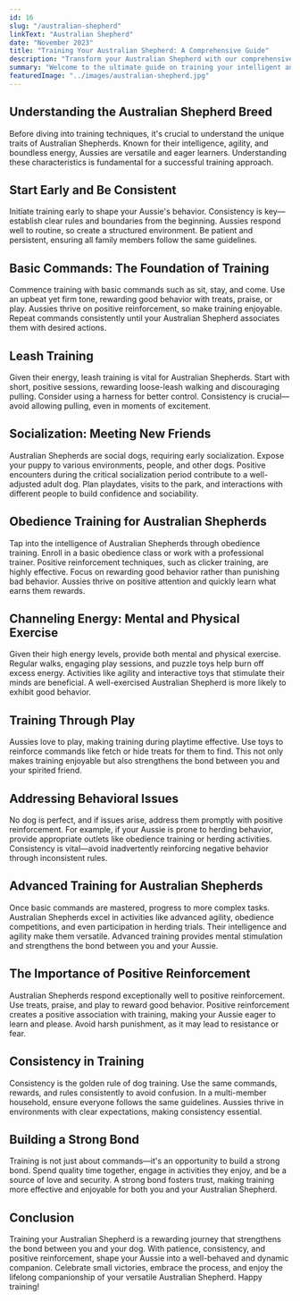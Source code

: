 ```yaml
---
id: 16
slug: "/australian-shepherd"
linkText: "Australian Shepherd"
date: "November 2023"
title: "Training Your Australian Shepherd: A Comprehensive Guide"
description: "Transform your Australian Shepherd with our comprehensive training guide. Master obedience, leash training, and build a dynamic bond. Start training now!"
summary: "Welcome to the ultimate guide on training your intelligent and agile Australian Shepherd! Unlock effective methods and practical tips for a well-behaved and spirited companion. Let's delve into understanding, consistency, and the power of positive reinforcement."
featuredImage: "../images/australian-shepherd.jpg"
---
```


## Understanding the Australian Shepherd Breed

Before diving into training techniques, it's crucial to understand the unique traits of Australian Shepherds. Known for their intelligence, agility, and boundless energy, Aussies are versatile and eager learners. Understanding these characteristics is fundamental for a successful training approach.

## Start Early and Be Consistent

Initiate training early to shape your Aussie's behavior. Consistency is key—establish clear rules and boundaries from the beginning. Aussies respond well to routine, so create a structured environment. Be patient and persistent, ensuring all family members follow the same guidelines.

## Basic Commands: The Foundation of Training

Commence training with basic commands such as sit, stay, and come. Use an upbeat yet firm tone, rewarding good behavior with treats, praise, or play. Aussies thrive on positive reinforcement, so make training enjoyable. Repeat commands consistently until your Australian Shepherd associates them with desired actions.

## Leash Training

Given their energy, leash training is vital for Australian Shepherds. Start with short, positive sessions, rewarding loose-leash walking and discouraging pulling. Consider using a harness for better control. Consistency is crucial—avoid allowing pulling, even in moments of excitement.

## Socialization: Meeting New Friends

Australian Shepherds are social dogs, requiring early socialization. Expose your puppy to various environments, people, and other dogs. Positive encounters during the critical socialization period contribute to a well-adjusted adult dog. Plan playdates, visits to the park, and interactions with different people to build confidence and sociability.

## Obedience Training for Australian Shepherds

Tap into the intelligence of Australian Shepherds through obedience training. Enroll in a basic obedience class or work with a professional trainer. Positive reinforcement techniques, such as clicker training, are highly effective. Focus on rewarding good behavior rather than punishing bad behavior. Aussies thrive on positive attention and quickly learn what earns them rewards.

## Channeling Energy: Mental and Physical Exercise

Given their high energy levels, provide both mental and physical exercise. Regular walks, engaging play sessions, and puzzle toys help burn off excess energy. Activities like agility and interactive toys that stimulate their minds are beneficial. A well-exercised Australian Shepherd is more likely to exhibit good behavior.

## Training Through Play

Aussies love to play, making training during playtime effective. Use toys to reinforce commands like fetch or hide treats for them to find. This not only makes training enjoyable but also strengthens the bond between you and your spirited friend.

## Addressing Behavioral Issues

No dog is perfect, and if issues arise, address them promptly with positive reinforcement. For example, if your Aussie is prone to herding behavior, provide appropriate outlets like obedience training or herding activities. Consistency is vital—avoid inadvertently reinforcing negative behavior through inconsistent rules.

## Advanced Training for Australian Shepherds

Once basic commands are mastered, progress to more complex tasks. Australian Shepherds excel in activities like advanced agility, obedience competitions, and even participation in herding trials. Their intelligence and agility make them versatile. Advanced training provides mental stimulation and strengthens the bond between you and your Aussie.

## The Importance of Positive Reinforcement

Australian Shepherds respond exceptionally well to positive reinforcement. Use treats, praise, and play to reward good behavior. Positive reinforcement creates a positive association with training, making your Aussie eager to learn and please. Avoid harsh punishment, as it may lead to resistance or fear.

## Consistency in Training

Consistency is the golden rule of dog training. Use the same commands, rewards, and rules consistently to avoid confusion. In a multi-member household, ensure everyone follows the same guidelines. Aussies thrive in environments with clear expectations, making consistency essential.

## Building a Strong Bond

Training is not just about commands—it's an opportunity to build a strong bond. Spend quality time together, engage in activities they enjoy, and be a source of love and security. A strong bond fosters trust, making training more effective and enjoyable for both you and your Australian Shepherd.

## Conclusion

Training your Australian Shepherd is a rewarding journey that strengthens the bond between you and your dog. With patience, consistency, and positive reinforcement, shape your Aussie into a well-behaved and dynamic companion. Celebrate small victories, embrace the process, and enjoy the lifelong companionship of your versatile Australian Shepherd. Happy training!
